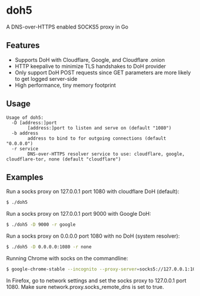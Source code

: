 # doh5
A DNS-over-HTTPS enabled SOCKS5 proxy in Go

## Features

- Supports DoH with Cloudflare, Google, and Cloudflare .onion 
- HTTP keepalive to minimize TLS handshakes to DoH provider
- Only support DoH POST requests since GET parameters are more likely to get logged server-side
- High performance, tiny memory footprint

## Usage
```
Usage of doh5:
  -D [address:]port
        [address:]port to listen and serve on (default "1080")
  -b address
        address to bind to for outgoing connections (default "0.0.0.0")
  -r service
        DNS-over-HTTPS resolver service to use: cloudflare, google, cloudflare-tor, none (default "cloudflare")
```

## Examples

Run a socks proxy on 127.0.0.1 port 1080 with cloudflare DoH (default):<br>
```bash
$ ./doh5
```
Run a socks proxy on 127.0.0.1 port 9000 with Google DoH:<br>
```bash
$ ./doh5 -D 9000 -r google
```
Run a socks proxy on 0.0.0.0 port 1080 with no DoH (system resolver):<br>
```bash
$ ./doh5 -D 0.0.0.0:1080 -r none
```
Running Chrome with socks on the commandline:<br>
```bash
$ google-chrome-stable --incognito --proxy-server=socks5://127.0.0.1:1080
```

In Firefox, go to network settings and set the socks proxy to 127.0.0.1 port 1080.  Make sure network.proxy.socks_remote_dns is set to true.
